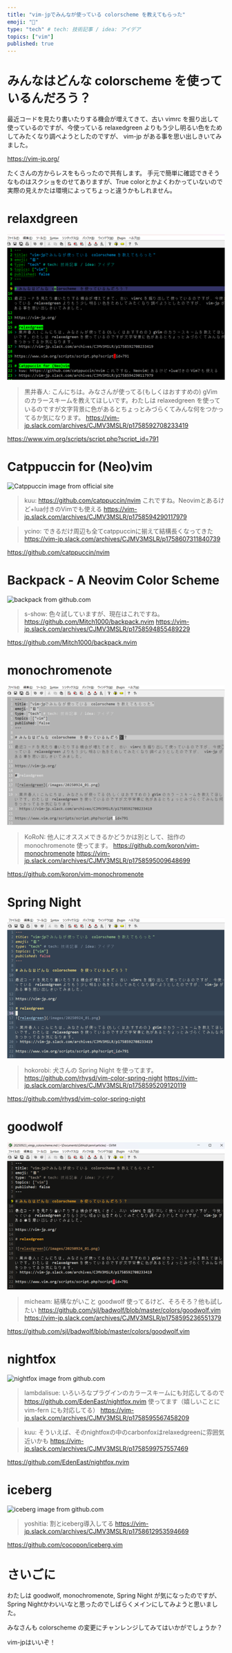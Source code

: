 ```yaml
---
title: "vim-jpでみんなが使っている colorscheme を教えてもらった"
emoji: "📘"
type: "tech" # tech: 技術記事 / idea: アイデア
topics: ["vim"]
published: true
---
```


# みんなはどんな colorscheme  を使っているんだろう？

最近コードを見たり書いたりする機会が増えてきて、古い vimrc を掘り出して使っているのですが、今使っている relaxedgreen よりもう少し明るい色をためしてみたくなり調べようとしたのですが、 vim-jp がある事を思い出しきいてみました。

https://vim-jp.org/

たくさんの方からレスをもらったので共有します。
手元で簡単に確認できそうなものはスクショをのせてありますが、True colorとかよくわかっていないので実際の見えかたは環境によってちょっと違うかもしれません。

# relaxdgreen

![relaxdgreen](/images/20250924_01.png)

> 黒井春人: こんにちは。みなさんが使ってる(もしくはおすすめの) gVim のカラースキームを教えてほしいです。わたしは relaxedgreen を使っているのですが文字背景に色があるとちょっとみづらくてみんな何をつかってるか気になります。
> https://vim-jp.slack.com/archives/CJMV3MSLR/p1758592708233419

https://www.vim.org/scripts/script.php?script_id=791

# Catppuccin for (Neo)vim

![Catppuccin image from official site](https://user-images.githubusercontent.com/56817415/213472445-091e54fb-091f-4448-a631-fa6b2ba7d8a5.png)

> kuu: https://github.com/catppuccin/nvim これですね。Neovimとあるけど+lua付きのVimでも使える
> https://vim-jp.slack.com/archives/CJMV3MSLR/p1758594290117979

> ycino: できるだけ周辺も全てcatppuccinに揃えて結構長くなってきた
> https://vim-jp.slack.com/archives/CJMV3MSLR/p1758607311840739

https://github.com/catppuccin/nvim

# Backpack - A Neovim Color Scheme

![backpack from github.com](https://github.com/user-attachments/assets/ddf703b9-c397-45b1-8a57-fa057feb13f0)

> s-show: 色々試していますが、現在はこれですね。 https://github.com/Mitch1000/backpack.nvim
> https://vim-jp.slack.com/archives/CJMV3MSLR/p1758594855489229

https://github.com/Mitch1000/backpack.nvim

# monochromenote

![monochromenote](/images/20250924_03.png)

> KoRoN: 他人にオススメできるかどうかは別として、拙作の monochromenote 使ってます。 https://github.com/koron/vim-monochromenote
> https://vim-jp.slack.com/archives/CJMV3MSLR/p1758595009648699

https://github.com/koron/vim-monochromenote

# Spring Night

![Spring Night](/images/20250924_02.png)

> hokorobi: 犬さんの Spring Night を使ってます。 https://github.com/rhysd/vim-color-spring-night
> https://vim-jp.slack.com/archives/CJMV3MSLR/p1758595209120119

https://github.com/rhysd/vim-color-spring-night

# goodwolf

![goodwolf](/images/20250924_04.png)

> micheam: 結構ながいこと goodwolf 使ってるけど、そろそろ？他も試したい https://github.com/sjl/badwolf/blob/master/colors/goodwolf.vim
> https://vim-jp.slack.com/archives/CJMV3MSLR/p1758595236551379

https://github.com/sjl/badwolf/blob/master/colors/goodwolf.vim

# nightfox

![nightfox image from github.com](https://user-images.githubusercontent.com/2746374/158456286-9e3ee657-60e6-49d8-b85e-dcab285b31c3.png)

> lambdalisue: いろいろなプラグインのカラースキームにも対応してるので https://github.com/EdenEast/nightfox.nvim 使ってます（嬉しいことに vim-fern にも対応してる）
> https://vim-jp.slack.com/archives/CJMV3MSLR/p1758595567458209

> kuu: そういえば、そのnightfoxの中のcarbonfoxはrelaxedgreenに雰囲気近いかも
> https://vim-jp.slack.com/archives/CJMV3MSLR/p1758599757557469

https://github.com/EdenEast/nightfox.nvim

# iceberg

![iceberg image from github.com](https://camo.githubusercontent.com/76c678dbf8b1f0458ab7a023bc1dc2061564801e6689cf3bc226e31b598cec54/68747470733a2f2f636f636f706f6e2e6769746875622e696f2f696365626572672e76696d2f6173736574732f6769746875622f73637265656e73686f742e706e67)

> yoshitia: 割とiceberg導入してる
> https://vim-jp.slack.com/archives/CJMV3MSLR/p1758612953594669

https://github.com/cocopon/iceberg.vim

# さいごに

わたしは goodwolf, monochromenote, Spring Night が気になったのですが、
Spring Nightかわいいなと思ったのでしばらくメインにしてみようと思いました。

みなさんも colorscheme の変更にチャンレンジしてみてはいかがでしょうか？

vim-jpはいいぞ！
